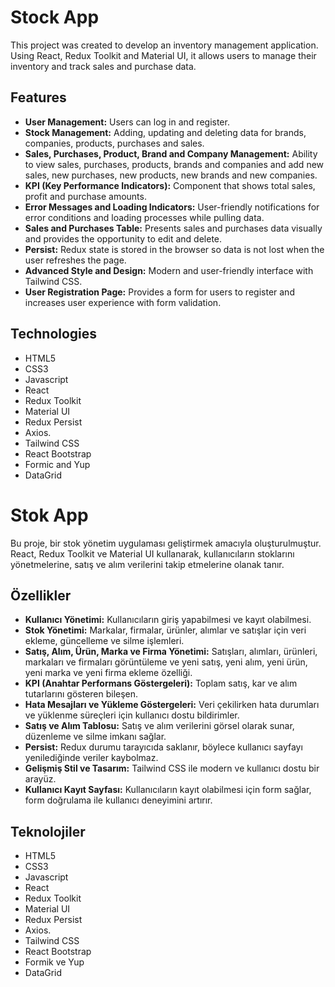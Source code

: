# Stock App

This project was created to develop an inventory management application. Using React, Redux Toolkit and Material UI, it allows users to manage their inventory and track sales and purchase data.

## Features

- **User Management:** Users can log in and register.
- **Stock Management:** Adding, updating and deleting data for brands, companies, products, purchases and sales.
- **Sales, Purchases, Product, Brand and Company Management:** Ability to view sales, purchases, products, brands and companies and add new sales, new purchases, new products, new brands and new companies.
- **KPI (Key Performance Indicators):** Component that shows total sales, profit and purchase amounts.
- **Error Messages and Loading Indicators:** User-friendly notifications for error conditions and loading processes while pulling data.
- **Sales and Purchases Table:** Presents sales and purchases data visually and provides the opportunity to edit and delete.
- **Persist:** Redux state is stored in the browser so data is not lost when the user refreshes the page.
- **Advanced Style and Design:** Modern and user-friendly interface with Tailwind CSS.
- **User Registration Page:** Provides a form for users to register and increases user experience with form validation.

## Technologies

- HTML5
- CSS3
- Javascript
- React
- Redux Toolkit
- Material UI
- Redux Persist
- Axios.
- Tailwind CSS
- React Bootstrap
- Formic and Yup
- DataGrid

# Stok App

Bu proje, bir stok yönetim uygulaması geliştirmek amacıyla oluşturulmuştur. React, Redux Toolkit ve Material UI kullanarak, kullanıcıların stoklarını yönetmelerine, satış ve alım verilerini takip etmelerine olanak tanır.

## Özellikler

- **Kullanıcı Yönetimi:** Kullanıcıların giriş yapabilmesi ve kayıt olabilmesi.
- **Stok Yönetimi:** Markalar, firmalar, ürünler, alımlar ve satışlar için veri ekleme, güncelleme ve silme işlemleri.
- **Satış, Alım, Ürün, Marka ve Firma Yönetimi:** Satışları, alımları, ürünleri, markaları ve firmaları görüntüleme ve yeni satış, yeni alım, yeni ürün, yeni marka ve yeni firma ekleme özelliği.
- **KPI (Anahtar Performans Göstergeleri):** Toplam satış, kar ve alım tutarlarını gösteren bileşen.
- **Hata Mesajları ve Yükleme Göstergeleri:** Veri çekilirken hata durumları ve yüklenme süreçleri için kullanıcı dostu bildirimler.
- **Satış ve Alım Tablosu:** Satış ve alım verilerini görsel olarak sunar, düzenleme ve silme imkanı sağlar.
- **Persist:** Redux durumu tarayıcıda saklanır, böylece kullanıcı sayfayı yenilediğinde veriler kaybolmaz.
- **Gelişmiş Stil ve Tasarım:** Tailwind CSS ile modern ve kullanıcı dostu bir arayüz.
- **Kullanıcı Kayıt Sayfası:** Kullanıcıların kayıt olabilmesi için form sağlar, form doğrulama ile kullanıcı deneyimini artırır.

## Teknolojiler

- HTML5
- CSS3
- Javascript
- React
- Redux Toolkit
- Material UI
- Redux Persist
- Axios.
- Tailwind CSS
- React Bootstrap
- Formik ve Yup
- DataGrid
